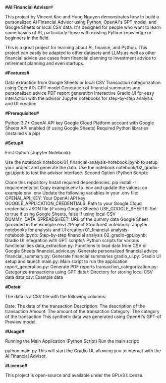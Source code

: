 **#AI Financial Advisor**#

This project by Vincent Koc and Hung Nguyen demonstrates how to build a personalized AI Financial Advisor using Python, OpenAI's GPT model, and Google Sheets or local CSV data. It's designed for people who want to learn some basics of AI, particularly those with existing Python knowledge or beginners in the field.

This is a great project for learning about AI, finance, and Python. This project can easily be adapted to other datasets and LLMs as well as other financial advice use cases from financial planning to investment advice to retirement planning and even startups.

**#Features#**

Data extraction from Google Sheets or local CSV
Transaction categorization using OpenAI's GPT model
Generation of financial summaries and personalized advice
PDF report generation
Interactive Gradio UI for easy interaction with the advisor
Jupyter notebooks for step-by-step analysis and UI creation

**#Prerequisites#**

Python 3.7+
OpenAI API key
Google Cloud Platform account with Google Sheets API enabled (if using Google Sheets)
Required Python libraries (installed via pip)

**#Setup#**

First Option (Jupyter Notebook):

Use the notebook notebook/01_financial-analysis-notebook.ipynb to setup your project and generate the data.
Use the notebook notebook/02_gradio-gpt.ipynb to test the advisor interface.
Second Option (Python Script):

Clone this repository
Install required dependencies: pip install -r requirements.txt
Copy example.env to .env and update the values:
cp example.env .env
Update the following variables in your .env file:
OPENAI_API_KEY: Your OpenAI API key
GOOGLE_APPLICATION_CREDENTIALS: Path to your Google Cloud credentials JSON file (if using Google Sheets)
USE_GOOGLE_SHEETS: Set to true if using Google Sheets, false if using local CSV
DUMMY_DATA_SPREADSHEET: URL of the dummy data Google Sheet (provided in the example.env)
#Project Structure#
notebook/: Jupyter notebooks for analysis and UI creation
01_financial-analysis-notebook.ipynb: Step-by-step financial analysis
02_gradio-gpt.ipynb: Gradio UI integration with GPT
scripts/: Python scripts for various functionalities
data_extraction.py: Functions to load data from CSV or Google Sheets
financial_advice.py: Generate personalized financial advice
financial_summary.py: Generate financial summaries
gradio_ui.py: Gradio UI setup and launch
main.py: Main script to run the application
report_generation.py: Generate PDF reports
transaction_categorization.py: Categorize transactions using GPT
data/: Directory for storing local CSV data
data.csv: Example data

**#Data#**

The data is a CSV file with the following columns:

Date: The date of the transaction
Description: The description of the transaction
Amount: The amount of the transaction
Category: The category of the transaction
This synthetic data was generated using OpenAI's GPT-o1 Preview model.

**#Usage#**

Running the Main Application (Python Script)
Run the main script:

python main.py
This will start the Gradio UI, allowing you to interact with the AI Financial Advisor.

**#License#**

This project is open-source and available under the GPLv3 License.
